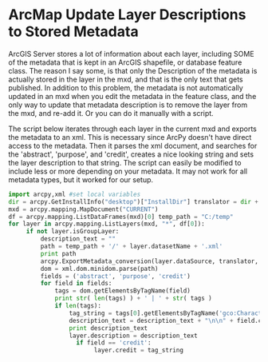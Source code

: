 # ArcMap Update Layer Descriptions to Stored Metadata

ArcGIS Server stores a lot of information about each layer, including SOME of the metadata that is kept in an ArcGIS shapefile, or database feature class. The reason I say some, is that only the Description of the metadata is actually stored in the layer in the mxd, and that is the only text that gets published. In addition to this problem, the metadata is not automatically updated in an mxd when you edit the metadata in the feature class, and the only way to update that metadata description is to remove the layer from the mxd, and re-add it. Or you can do it manually with a script.

The script below iterates through each layer in the current mxd and exports the metadata to an xml. This is necessary since ArcPy doesn't have direct access to the metadata. Then it parses the xml document, and searches for the 'abstract', 'purpose', and 'credit', creates a nice looking string and sets the layer description to that string. The script can easily be modified to include less or more depending on your metadata. It may not work for all metadata types, but it worked for our setup.

```python
import arcpy,xml #set local variables
dir = arcpy.GetInstallInfo("desktop")["InstallDir"] translator = dir + "Metadata/Translator/ESRI_ISO2ISO19139.xml"
mxd = arcpy.mapping.MapDocument("CURRENT")
df = arcpy.mapping.ListDataFrames(mxd)[0] temp_path = "C:/temp"
for layer in arcpy.mapping.ListLayers(mxd, "*", df[0]):
     if not layer.isGroupLayer:
         description_text = ""
         path = temp_path + '/' + layer.datasetName + '.xml'
         print path
         arcpy.ExportMetadata_conversion(layer.dataSource, translator, path)
         dom = xml.dom.minidom.parse(path)
         fields = ('abstract', 'purpose', 'credit')
         for field in fields:
             tags = dom.getElementsByTagName(field)
             print str( len(tags) ) + ' | ' + str( tags )
             if len(tags):
                 tag_string = tags[0].getElementsByTagName('gco:CharacterString')[0].childNodes[0].nodeValue
                 description_text = description_text + "\n\n" + field.capitalize() + ":\n" + tag_string
                 print description_text
                 layer.description = description_text
                   if field == 'credit':
                        layer.credit = tag_string
```
